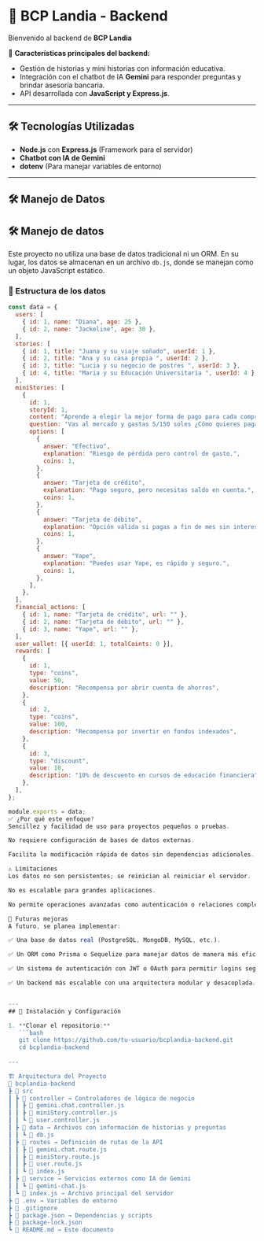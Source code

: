 # 🏦 BCP Landia - Backend

Bienvenido al backend de **BCP Landia**

🚀 **Características principales del backend:**  
- Gestión de historias y mini historias con información educativa.  
- Integración con el chatbot de IA **Gemini** para responder preguntas y brindar asesoría bancaria.  
- API desarrollada con **JavaScript y Express.js**.

---

## 🛠️ Tecnologías Utilizadas  

- **Node.js** con **Express.js** (Framework para el servidor)  
- **Chatbot con IA de Gemini**  
- **dotenv** (Para manejar variables de entorno)  

---
## 🛠️ Manejo de Datos  

## 🛠️ Manejo de datos

Este proyecto no utiliza una base de datos tradicional ni un ORM. En su lugar, los datos se almacenan en un archivo `db.js`, donde se manejan como un objeto JavaScript estático.

### 📂 Estructura de los datos

```javascript
const data = {
  users: [
    { id: 1, name: "Diana", age: 25 },
    { id: 2, name: "Jackeline", age: 30 },
  ],
  stories: [
    { id: 1, title: "Juana y su viaje soñado", userId: 1 },
    { id: 2, title: "Ana y su casa propia ", userId: 2 },
    { id: 3, title: "Lucia y su negocio de postres ", userId: 3 },
    { id: 4, title: "Maria y su Educación Universitaria ", userId: 4 },
  ],
  miniStories: [
    {
      id: 1,
      storyId: 1,
      content: "Aprende a elegir la mejor forma de pago para cada compra",
      question: "Vas al mercado y gastas S/150 soles ¿Cómo quieres pagar?",
      options: [
        {
          answer: "Efectivo",
          explanation: "Riesgo de pérdida pero control de gasto.",
          coins: 1,
        },
        {
          answer: "Tarjeta de crédito",
          explanation: "Pago seguro, pero necesitas saldo en cuenta.",
          coins: 1,
        },
        {
          answer: "Tarjeta de débito",
          explanation: "Opción válida si pagas a fin de mes sin intereses.",
          coins: 1,
        },
        {
          answer: "Yape",
          explanation: "Puedes usar Yape, es rápido y seguro.",
          coins: 1,
        },
      ],
    },
  ],
  financial_actions: [
    { id: 1, name: "Tarjeta de crédito", url: "" },
    { id: 2, name: "Tarjeta de débito", url: "" },
    { id: 3, name: "Yape", url: "" },
  ],
  user_wallet: [{ userId: 1, totalCoints: 0 }],
  rewards: [
    {
      id: 1,
      type: "coins",
      value: 50,
      description: "Recompensa por abrir cuenta de ahorros",
    },
    {
      id: 2,
      type: "coins",
      value: 100,
      description: "Recompensa por invertir en fondos indexados",
    },
    {
      id: 3,
      type: "discount",
      value: 10,
      description: "10% de descuento en cursos de educación financiera",
    },
  ],
};

module.exports = data;
✅ ¿Por qué este enfoque?
Sencillez y facilidad de uso para proyectos pequeños o pruebas.

No requiere configuración de bases de datos externas.

Facilita la modificación rápida de datos sin dependencias adicionales.

⚠️ Limitaciones
Los datos no son persistentes; se reinician al reiniciar el servidor.

No es escalable para grandes aplicaciones.

No permite operaciones avanzadas como autenticación o relaciones complejas entre datos.

🚀 Futuras mejoras
A futuro, se planea implementar:

✅ Una base de datos real (PostgreSQL, MongoDB, MySQL, etc.).

✅ Un ORM como Prisma o Sequelize para manejar datos de manera más eficiente.

✅ Un sistema de autenticación con JWT o OAuth para permitir logins seguros.

✅ Un backend más escalable con una arquitectura modular y desacoplada.


---
## 🚀 Instalación y Configuración  

1. **Clonar el repositorio:**  
   ```bash
   git clone https://github.com/tu-usuario/bcplandia-backend.git
   cd bcplandia-backend
   
---

🏗️ Arquitectura del Proyecto
📂 bcplandia-backend
┣ 📂 src
┃ ┣ 📂 controller → Controladores de lógica de negocio
┃ ┃ ┣ 📄 gemini.chat.controller.js
┃ ┃ ┣ 📄 miniStory.controller.js
┃ ┃ ┗ 📄 user.controller.js
┃ ┣ 📂 data → Archivos con información de historias y preguntas
┃ ┃ ┗ 📄 db.js
┃ ┣ 📂 routes → Definición de rutas de la API
┃ ┃ ┣ 📄 gemini.chat.route.js
┃ ┃ ┣ 📄 miniStory.route.js
┃ ┃ ┣ 📄 user.route.js
┃ ┃ ┗ 📄 index.js
┃ ┣ 📂 service → Servicios externos como IA de Gemini
┃ ┃ ┗ 📄 gemini-chat.js
┃ ┗ 📄 index.js → Archivo principal del servidor
┣ 📄 .env → Variables de entorno
┣ 📄 .gitignore
┣ 📄 package.json → Dependencias y scripts
┣ 📄 package-lock.json
┗ 📄 README.md → Este documento
